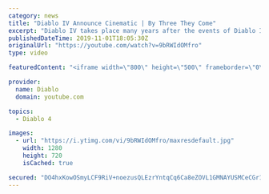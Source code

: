 ```yaml
---
category: news
title: "Diablo IV Announce Cinematic | By Three They Come"
excerpt: "Diablo IV takes place many years after the events of Diablo III, after millions have been slaughtered by the actions of the High Heavens and Burning Hells alike."
publishedDateTime: 2019-11-01T18:05:30Z
originalUrl: "https://youtube.com/watch?v=9bRWIdOMfro"
type: video

featuredContent: "<iframe width=\"800\" height=\"500\" frameborder=\"0\" src=\"https://www.youtube.com/embed/9bRWIdOMfro\" allow=\"accelerometer; autoplay; encrypted-media; gyroscope; picture-in-picture\" allowfullscreen></iframe>"

provider:
  name: Diablo
  domain: youtube.com

topics:
  - Diablo 4

images:
  - url: "https://i.ytimg.com/vi/9bRWIdOMfro/maxresdefault.jpg"
    width: 1280
    height: 720
    isCached: true

secured: "DO4hxKowOSmyLCF9RiV+noezusQLEzrYntqCq6Ca8eZOVL1GMNAYUSMCeCGr1sWnbK3ka0G0NeJbbB6YsyyeRsYgJEyOiu/5nH5XZ1RRznG6evQbNl5AYCnyO14ABwwd22QqrkUajPShBxPP/T4hss1B5PTPA4PoY3ArMF7A1yKf69BM0PXoo/2YUp1RMcnbDxR+lSgbwwU2Yv3Zpu5QDZamJx1xj2rmwF5O2LXROM/iC4OcPeoVS0a73htJXezn8GdemN7SOfqHdiyAy1MyTGlZ8OIBBdNuHmJRJ37iRgnOLT7D9bXLiH09WA3Kuh/xMGO5GeK0UTgd4ST2aB58QuQx4xeDGp86RQeDVaQBK2Fi22TnFHepPG/D5d6Q9fDwPuKXqdl0RW9UBZh3H2LwmRDna2oB+oYTRA+xrGo1dpHeAlRk+8WNB/evYssyOSjR;b7fGCR0gUddD2Tne1vIa7A=="
---
```


